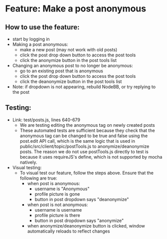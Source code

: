 # Feature: Make a post anonymous
## How to use the feature:
- start by logging in
- Making a post anonymous:
    - make a new post (may not work with old posts)
    - click the post drop down button to access the post tools
    - click the anonymize button in the post tools list
- Changing an anonymous post to no longer be anonymous:
    - go to an existing post that is anonymous
    - click the post drop down button to access the post tools
    - click the deanonymize button in the post tools list
- Note: if dropdown is not appearing, rebuild NodeBB, or try replying to the post

## Testing:
- Link: test/posts.js, lines 640-679
    - We are testing editing the anonymous tag on newly created posts
    - These automated tests are sufficient because they check that the anonymous tag can be changed to be true and false using the post.edit API call, which is the same logic that is used in public/src/client/topic/postTools.js to anonymize/deanonymize posts. The reason we do not use postTools.js directly to test is because it uses requireJS's define, which is not supported by mocha natively.
- Visual testing:
    - To visual test our feature, follow the steps above. Ensure that the following are true:
        - when post is anonymous:
            - username is "Anonymous"
            - profile picture is gone
            - button in post dropdown says "deanonymize"
        - when post is not anonymous:
            - username is username
            - profile picture is there
            - button in post dropdown says "anonymize"
        - when anonymize/deanonymize button is clicked, window automatically reloads to reflect changes